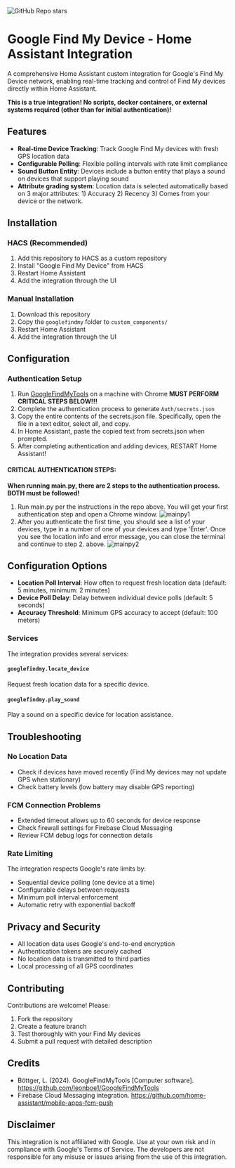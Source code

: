 ![GitHub Repo stars](https://img.shields.io/github/stars/BSkando/GoogleFindMy-HA?style=for-the-badge&link=https%3A%2F%2Fgithub.com%2FBSkando%2FGoogleFindMy-HA) 

# Google Find My Device - Home Assistant Integration

A comprehensive Home Assistant custom integration for Google's Find My Device network, enabling real-time tracking and control of Find My devices directly within Home Assistant.

**This is a true integration! No scripts, docker containers, or external systems required (other than for initial authentication)!**

## Features

- **Real-time Device Tracking**: Track Google Find My devices with fresh GPS location data
- **Configurable Polling**: Flexible polling intervals with rate limit compliance
- **Sound Button Entity**: Devices include a button entity that plays a sound on devices that support playing sound
- **Attribute grading system**: Location data is selected automatically based on 3 major attributes: 1) Accuracy 2) Recency 3) Comes from your device or the network.

## Installation

### HACS (Recommended)
1. Add this repository to HACS as a custom repository
2. Install "Google Find My Device" from HACS
3. Restart Home Assistant
4. Add the integration through the UI

### Manual Installation
1. Download this repository
2. Copy the `googlefindmy` folder to `custom_components/`
3. Restart Home Assistant
4. Add the integration through the UI

## Configuration

### Authentication Setup
1. Run [GoogleFindMyTools](https://github.com/leonboe1/GoogleFindMyTools) on a machine with Chrome
  **MUST PERFORM CRITICAL STEPS BELOW!!!**
2. Complete the authentication process to generate `Auth/secrets.json`
3. Copy the entire contents of the secrets.json file.  Specifically, open the file in a text editor, select all, and copy.
4. In Home Assistant, paste the copied text from secrets.json when prompted.
5. After completing authentication and adding devices, RESTART Home Assistant!

#### **CRITICAL AUTHENTICATION STEPS:** 
**When running main.py, there are 2 steps to the authentication process.  BOTH must be followed!**
1. Run main.py per the instructions in the repo above.  You will get your first authentication step and open a Chrome window.
![mainpy1](https://github.com/user-attachments/assets/dad8b94b-c9c7-4499-a516-f3c8e3498388)
2. After you authenticate the first time, you should see a list of your devices, type in a number of one of your devices and type 'Enter'.  Once you see the location info and error message, you can close the terminal and continue to step 2. above.
![mainpy2](https://github.com/user-attachments/assets/e36e602c-081f-495e-a2b5-8627fa04420c)

## Configuration Options

- **Location Poll Interval**: How often to request fresh location data (default: 5 minutes, minimum: 2 minutes)
- **Device Poll Delay**: Delay between individual device polls (default: 5 seconds)
- **Accuracy Threshold**: Minimum GPS accuracy to accept (default: 100 meters)

### Services

The integration provides several services:

#### `googlefindmy.locate_device`
Request fresh location data for a specific device.

#### `googlefindmy.play_sound`
Play a sound on a specific device for location assistance.

## Troubleshooting

### No Location Data
- Check if devices have moved recently (Find My devices may not update GPS when stationary)
- Check battery levels (low battery may disable GPS reporting)

### FCM Connection Problems
- Extended timeout allows up to 60 seconds for device response
- Check firewall settings for Firebase Cloud Messaging
- Review FCM debug logs for connection details

### Rate Limiting
The integration respects Google's rate limits by:
- Sequential device polling (one device at a time)
- Configurable delays between requests
- Minimum poll interval enforcement
- Automatic retry with exponential backoff

## Privacy and Security

- All location data uses Google's end-to-end encryption
- Authentication tokens are securely cached
- No location data is transmitted to third parties
- Local processing of all GPS coordinates

## Contributing

Contributions are welcome! Please:
1. Fork the repository
2. Create a feature branch
3. Test thoroughly with your Find My devices
4. Submit a pull request with detailed description

## Credits

- Böttger, L. (2024). GoogleFindMyTools [Computer software]. https://github.com/leonboe1/GoogleFindMyTools
- Firebase Cloud Messaging integration. https://github.com/home-assistant/mobile-apps-fcm-push

## Disclaimer

This integration is not affiliated with Google. Use at your own risk and in compliance with Google's Terms of Service. The developers are not responsible for any misuse or issues arising from the use of this integration.
